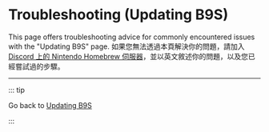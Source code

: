 # Troubleshooting (Updating B9S)

This page offers troubleshooting advice for commonly encountered issues with the "Updating B9S" page. 如果您無法透過本頁解決你的問題，請加入 [Discord 上的 Nintendo Homebrew 伺服器](https://discord.gg/MWxPgEp)，並以英文敘述你的問題，以及您已經嘗試過的步驟。

<!--@include: ./_include/troubleshooting-sb9si-common.md -->

<!--@include: ./_include/troubleshooting-get-help-common.md -->

---

::: tip

Go back to [Updating B9S](updating-b9s)

:::

<!--@include: ./_include/troubleshooting-return.md -->
